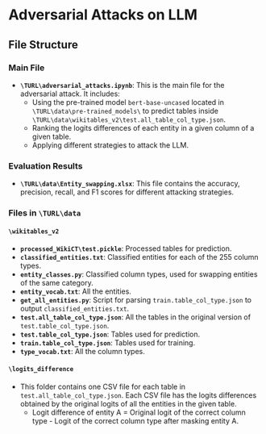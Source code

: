 
# Adversarial Attacks on LLM

## File Structure

### Main File
- **`\TURL\adversarial_attacks.ipynb`**: This is the main file for the adversarial attack. It includes:
  - Using the pre-trained model `bert-base-uncased` located in `\TURL\data\pre-trained_models\` to predict tables inside `\TURL\data\wikitables_v2\test.all_table_col_type.json`.
  - Ranking the logits differences of each entity in a given column of a given table.
  - Applying different strategies to attack the LLM.

### Evaluation Results
- **`\TURL\data\Entity_swapping.xlsx`**: This file contains the accuracy, precision, recall, and F1 scores for different attacking strategies.

### Files in **`\TURL\data`**

#### **`\wikitables_v2`**
- **`processed_WikiCT\test.pickle`**: Processed tables for prediction.
- **`classified_entities.txt`**: Classified entities for each of the 255 column types.
- **`entity_classes.py`**: Classified column types, used for swapping entities of the same category.
- **`entity_vocab.txt`**: All the entities.
- **`get_all_entities.py`**: Script for parsing `train.table_col_type.json` to output `classified_entities.txt`.
- **`test.all_table_col_type.json`**: All the tables in the original version of `test.table_col_type.json`.
- **`test.table_col_type.json`**: Tables used for prediction.
- **`train.table_col_type.json`**: Tables used for training.
- **`type_vocab.txt`**: All the column types.

#### **`\logits_difference`**
- This folder contains one CSV file for each table in `test.all_table_col_type.json`. Each CSV file has the logits differences obtained by the original logits of all the entities in the given table. 
  - Logit difference of entity A = Original logit of the correct column type - Logit of the correct column type after masking entity A.


